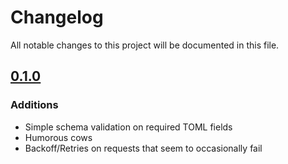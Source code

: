# Changelog

All notable changes to this project will be documented in this file.

## [0.1.0]

### Additions

- Simple schema validation on required TOML fields
- Humorous cows
- Backoff/Retries on requests that seem to occasionally fail

[0.1.0]: https://github.com/James-Ansley/pipe-utils/compare/v0.0.1-alpha.1...v0.1.0
